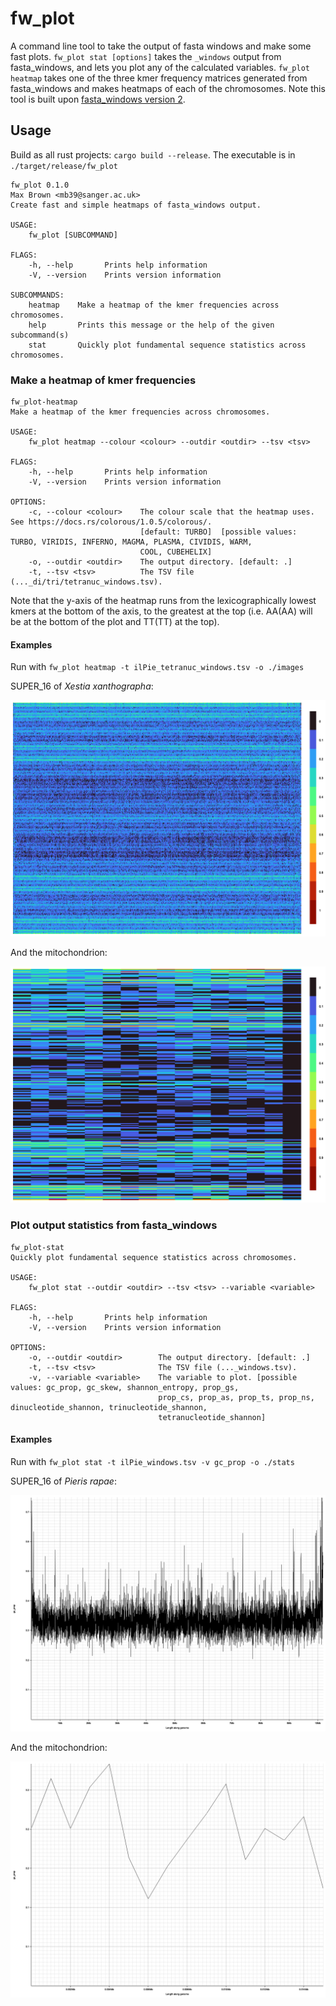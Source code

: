 # fw_plot

A command line tool to take the output of fasta windows and make some fast plots. `fw_plot stat [options]` takes the `_windows` output from fasta_windows, and lets you plot any of the calculated variables. `fw_plot heatmap` takes one of the three kmer frequency matrices generated from fasta_windows and makes heatmaps of each of the chromosomes. Note this tool is built upon <a href="https://github.com/tolkit/fasta_windows/tree/v2">fasta_windows version 2</a>.

## Usage

Build as all rust projects: `cargo build --release`. The executable is in `./target/release/fw_plot`

```
fw_plot 0.1.0
Max Brown <mb39@sanger.ac.uk>
Create fast and simple heatmaps of fasta_windows output.

USAGE:
    fw_plot [SUBCOMMAND]

FLAGS:
    -h, --help       Prints help information
    -V, --version    Prints version information

SUBCOMMANDS:
    heatmap    Make a heatmap of the kmer frequencies across chromosomes.
    help       Prints this message or the help of the given subcommand(s)
    stat       Quickly plot fundamental sequence statistics across chromosomes.
```

### Make a heatmap of kmer frequencies

```
fw_plot-heatmap 
Make a heatmap of the kmer frequencies across chromosomes.

USAGE:
    fw_plot heatmap --colour <colour> --outdir <outdir> --tsv <tsv>

FLAGS:
    -h, --help       Prints help information
    -V, --version    Prints version information

OPTIONS:
    -c, --colour <colour>    The colour scale that the heatmap uses. See https://docs.rs/colorous/1.0.5/colorous/.
                             [default: TURBO]  [possible values: TURBO, VIRIDIS, INFERNO, MAGMA, PLASMA, CIVIDIS, WARM,
                             COOL, CUBEHELIX]
    -o, --outdir <outdir>    The output directory. [default: .]
    -t, --tsv <tsv>          The TSV file (..._di/tri/tetranuc_windows.tsv).
```

Note that the y-axis of the heatmap runs from the lexicographically lowest kmers at the bottom of the axis, to the greatest at the top (i.e. AA(AA) will be at the bottom of the plot and TT(TT) at the top).

#### Examples

Run with `fw_plot heatmap -t ilPie_tetranuc_windows.tsv -o ./images`

SUPER_16 of *Xestia xanthographa*:

<img src="./heatmaps/SUPER_16.png">

And the mitochondrion:

<img src="./heatmaps/scaffold_MT.png">

### Plot output statistics from fasta_windows

```
fw_plot-stat 
Quickly plot fundamental sequence statistics across chromosomes.

USAGE:
    fw_plot stat --outdir <outdir> --tsv <tsv> --variable <variable>

FLAGS:
    -h, --help       Prints help information
    -V, --version    Prints version information

OPTIONS:
    -o, --outdir <outdir>        The output directory. [default: .]
    -t, --tsv <tsv>              The TSV file (..._windows.tsv).
    -v, --variable <variable>    The variable to plot. [possible values: gc_prop, gc_skew, shannon_entropy, prop_gs,
                                 prop_cs, prop_as, prop_ts, prop_ns, dinucleotide_shannon, trinucleotide_shannon,
                                 tetranucleotide_shannon]
```

#### Examples

Run with `fw_plot stat -t ilPie_windows.tsv -v gc_prop -o ./stats`

SUPER_16 of *Pieris rapae*:

<img src="./stats/SUPER_16.png">

And the mitochondrion:

<img src="./stats/scaffold_MT.png">